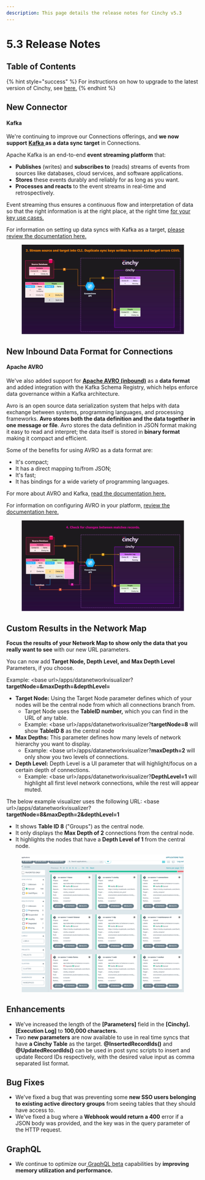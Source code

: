 ```yaml
---
description: This page details the release notes for Cinchy v5.3
---
```


# 5.3 Release Notes

## Table of Contents

{% hint style="success" %}
For instructions on how to upgrade to the latest version of Cinchy, see [here.](../../deployment-guide/upgrade-guides/)
{% endhint %}

## New Connector

#### Kafka

We're continuing to improve our Connections offerings, and **we now support** [**Kafka** ](https://aws.amazon.com/msk/what-is-kafka/)**as a data sync target** in Connections.

Apache Kafka is an end-to-end **event streaming platform** that:

- **Publishes** (writes) and **subscribes to** (reads) streams of events from sources like databases, cloud services, and software applications.
- **Stores** these events durably and reliably for as long as you want.
- **Processes and reacts** to the event streams in real-time and retrospectively.

Event streaming thus ensures a continuous flow and interpretation of data so that the right information is at the right place, at the right time [for your key use cases.](https://kafka.apache.org/powered-by)

For information on setting up data syncs with Kafka as a target, [please review the documentation here.](https://cli.docs.cinchy.com/builder-guide/configuring-a-data-sync/supported-sync-targets/kafka-topic)

<figure><img src="../../.gitbook/assets/image (47).png" alt=""><figcaption></figcaption></figure>

## New Inbound Data Format for Connections

#### Apache AVRO

We've also added support for [**Apache AVRO (inbound)**](https://avro.apache.org/) as a **data format** and added integration with the Kafka Schema Registry, which helps enforce data governance within a Kafka architecture.

Avro is an open source data serialization system that helps with data exchange between systems, programming languages, and processing frameworks. **Avro stores both the data definition and the data together in one message or file**. Avro stores the data definition in JSON format making it easy to read and interpret; the data itself is stored in **binary format** making it compact and efficient.

Some of the benefits for using AVRO as a data format are:

- It's compact;
- It has a direct mapping to/from JSON;
- It's fast;
- It has bindings for a wide variety of programming languages.

For more about AVRO and Kafka, [read the documentation here. ](https://www.confluent.io/blog/avro-kafka-data/)

For information on configuring AVRO in your platform, [review the documentation here.](https://cli.docs.cinchy.com/builder-guide/configuring-a-data-sync/supported-data-sources/kafka-topic/apache-avro-data-format)

<figure><img src="../../.gitbook/assets/image (466).png" alt=""><figcaption></figcaption></figure>

## **Custom Results in the Network Map**

**Focus the results of your Network Map to show only the data that you really want to see** with our new URL parameters.

You can now add **Target Node, Depth Level, and Max Depth Level** Parameters, if you choose.

Example: \<base url>/apps/datanetworkvisualizer?**targetNode=\&maxDepth=\&depthLevel=**

- **Target Node:** Using the Target Node parameter defines which of your nodes will be the central node from which all connections branch from.
  - Target Node uses the **TableID number,** which you can find in the URL of any table.
  - Example: \<base url>/apps/datanetworkvisualizer?**targetNode=8** will show **TableID 8** as the central node
- **Max Depths:** This parameter defines how many levels of network hierarchy you want to display.
  - Example: \<base url>/apps/datanetworkvisualizer?**maxDepth=2** will only show you two levels of connections.
- **Depth Level:** Depth Level is a UI parameter that will highlight/focus on a certain depth of connections.
  - Example: \<base url>/apps/datanetworkvisualizer?**DepthLevel=1** will highlight all first level network connections, while the rest will appear muted.

The below example visualizer uses the following URL: \<base url>/apps/datanetworkvisualizer?**targetNode=8\&maxDepth=2\&depthLevel=1**

- It shows **Table ID 8** ("Groups") as the central node.
- It only displays the **Max Depth of 2** connections from the central node.
- It highlights the nodes that have a **Depth Level of 1** from the central node.

<figure><img src="../../.gitbook/assets/image (550).png" alt=""><figcaption></figcaption></figure>

## Enhancements

- We've increased the length of the **\[Parameters]** field in the **\[Cinchy].\[Execution Log]** to **100,000 characters.**
- Two **new parameters** are now available to use in real time syncs that have **a Cinchy Table** as the target. **@InsertedRecordIds()** and **@UpdatedRecordIds()** can be used in post sync scripts to insert and update Record IDs respectively, with the desired value input as comma separated list format.

## Bug Fixes

- We've fixed a bug that was preventing some **new SSO users belonging to existing active directory groups** from seeing tables that they should have access to.
- We've fixed a bug where a **Webhook would return a 400** error if a JSON body was provided, and the key was in the query parameter of the HTTP request.

## GraphQL

- We continue to optimize our[ GraphQL beta](../../guides-for-using-cinchy/additional-guides/graphql-beta.md) capabilities by **improving memory utilization and performance.**
